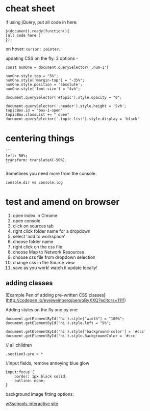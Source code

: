 # cheat sheet

if using jQuery, put all code in here:
  ```
  $(document).ready(function(){ 
  [all code here ] 
  });
  ```

on hover:
```cursor: pointer;```


updating CSS on the fly:
3 options - 

  ```
  const numOne = document.querySelector('.num-1')

  numOne.style.top = "5%";
  numOne.style['margin-top'] = "-35%";
  numOne.style.position = 'absolute';
  numOne.style['font-size'] = "4vh";

  document.querySelector('#topic').style.opacity = "0";

  document.querySelector('.header').style.height = '5vh';
  topicBox.id = "box-1-open"
  topicBox.classList += " open"
  document.querySelector('.topic-list').style.display = 'block'

  ```
  
  
# centering things
  
    ```
    left: 50%;
    transform: translateX(-50%);
    ```
    
      
    

Sometimes you need more from the console:

```console.dir vs console.log```

# test and amend on browser

  1. open index in Chrome
  2. open console
  3. click on sources tab
  4. right click folder name for a dropdown
  5. select 'add to workspace'
  6. choose folder name
  7. right click on the css file
  8. choose Map to Network Resources
  9. choose css file from dropdown selection
  9. change css in the Source view
  10. save as you work! watch it update locally!
  
  
## adding classes

[Example Pen of adding pre-written CSS classes] (http://codepen.io/evejweinberg/pen/oByXXQ?editors=1111)

Adding styles on the fly one by one:

  ```
  document.getElementById('hi').style["width"] = "100%";
  document.getElementById('hi').style.left = "5%";
 
  document.getElementById('hi').style['background-color'] = '#ccc'
  document.getElementById('hi').style.BackgroundColor = '#ccc'
  ```


// all children
```
.section3-pre > *
```


//input fields, remove annoying blue glow
```
input:focus {
    border: 1px black solid;
    outline: none;
}

```

background image fitting options:

[w3schools interactive site](http://www.w3schools.com/cssref/playit.asp?filename=playcss_background-size&preval=contain)
